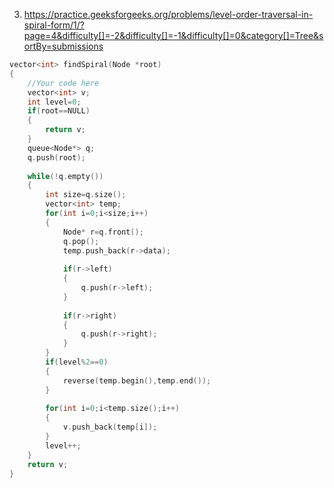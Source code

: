 3. https://practice.geeksforgeeks.org/problems/level-order-traversal-in-spiral-form/1/?page=4&difficulty[]=-2&difficulty[]=-1&difficulty[]=0&category[]=Tree&sortBy=submissions

```cpp
vector<int> findSpiral(Node *root)
{
    //Your code here
    vector<int> v;
    int level=0;
    if(root==NULL)
	{
        return v;
    }
    queue<Node*> q;
    q.push(root);
    
	while(!q.empty())
	{
        int size=q.size(); 
        vector<int> temp;
        for(int i=0;i<size;i++)
		{
            Node* r=q.front();
            q.pop();
            temp.push_back(r->data);
            
			if(r->left)
			{
                q.push(r->left);
            }
            
			if(r->right)
			{
                q.push(r->right);
            }
        }
        if(level%2==0)
		{
            reverse(temp.begin(),temp.end());
        }
        
		for(int i=0;i<temp.size();i++)
		{
            v.push_back(temp[i]);
        }
        level++;
    }
    return v;
}

```